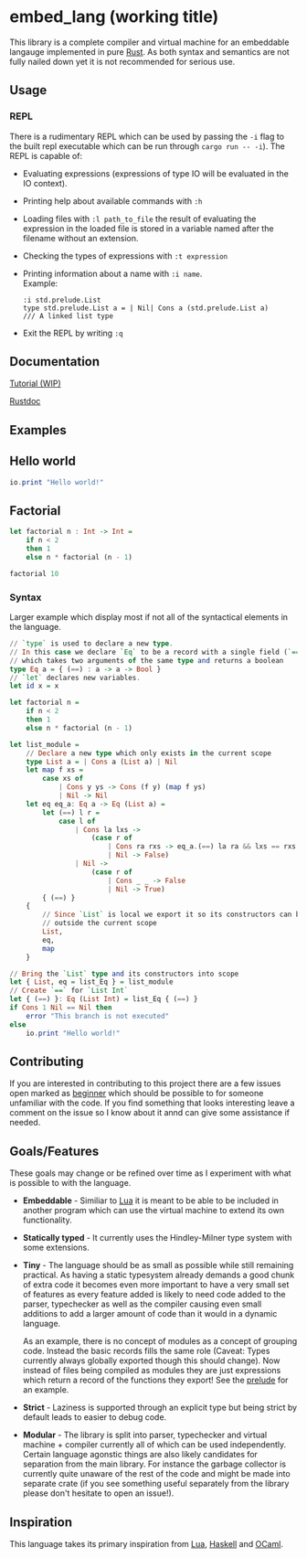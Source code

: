 # embed_lang (working title)

This library is a complete compiler and virtual machine for an embeddable langauge implemented in pure [Rust][Rust]. As both syntax and semantics are not fully nailed down yet it is not recommended for serious use.

## Usage

### REPL
There is a rudimentary REPL which can be used by passing the `-i` flag to the built repl executable which can be run through `cargo run -- -i`). The REPL is capable of:
* Evaluating expressions (expressions of type IO will be evaluated in the IO context).
* Printing help about available commands with `:h`
* Loading files with `:l path_to_file` the result of evaluating the expression in the loaded file is stored in a variable named after the filename without an extension.
* Checking the types of expressions with `:t expression`
*   Printing information about a name with `:i name`.<br>
    Example:

        :i std.prelude.List
        type std.prelude.List a = | Nil| Cons a (std.prelude.List a)
        /// A linked list type
        
* Exit the REPL by writing `:q`

## Documentation

[Tutorial (WIP)](https://github.com/Marwes/embed_lang/blob/master/TUTORIAL.md)

[Rustdoc](https://marwes.github.io/embed_lang/embed_lang/index.html)

## Examples

## Hello world

```haskell
io.print "Hello world!"
```

## Factorial

```haskell
let factorial n : Int -> Int =
    if n < 2
    then 1
    else n * factorial (n - 1)

factorial 10
```

### Syntax

Larger example which display most if not all of the syntactical elements in the language.

```haskell
// `type` is used to declare a new type.
// In this case we declare `Eq` to be a record with a single field (`==`) which is a function
// which takes two arguments of the same type and returns a boolean
type Eq a = { (==) : a -> a -> Bool }
// `let` declares new variables.
let id x = x

let factorial n =
    if n < 2
    then 1
    else n * factorial (n - 1)

let list_module =
    // Declare a new type which only exists in the current scope
    type List a = | Cons a (List a) | Nil
    let map f xs =
        case xs of
            | Cons y ys -> Cons (f y) (map f ys)
            | Nil -> Nil
    let eq eq_a: Eq a -> Eq (List a) =
        let (==) l r =
            case l of
                | Cons la lxs ->
                    (case r of
                        | Cons ra rxs -> eq_a.(==) la ra && lxs == rxs
                        | Nil -> False)
                | Nil ->
                    (case r of
                        | Cons _ _ -> False
                        | Nil -> True)
        { (==) }
    {
        // Since `List` is local we export it so its constructors can be used
        // outside the current scope
        List,
        eq,
        map
    }

// Bring the `List` type and its constructors into scope
let { List, eq = list_Eq } = list_module
// Create `==` for `List Int`
let { (==) }: Eq (List Int) = list_Eq { (==) }
if Cons 1 Nil == Nil then
    error "This branch is not executed"
else
    io.print "Hello world!"
```

## Contributing

If you are interested in contributing to this project there are a few issues open marked as [beginner][] which should be possible to for someone unfamiliar with the code. If you find something that looks interesting leave a comment on the issue so I know about it annd can give some assistance if needed.

[beginner]:https://github.com/Marwes/embed_lang/labels/Beginner

## Goals/Features
These goals may change or be refined over time as I experiment with what is possible to with the language.

* **Embeddable** - Similiar to [Lua][Lua] it is meant to be able to be included in another program which can use the virtual machine to extend its own functionality.

* **Statically typed** - It currently uses the Hindley-Milner type system with some extensions.

* **Tiny** - The language should be as small as possible while still remaining practical. As having a static typesystem already demands a good chunk of extra code it becomes even more important to have a very small set of features as every feature added is likely to need code added to the parser, typechecker as well as the compiler causing even small additions to add a larger amount of code than it would in a dynamic language.

  As an example, there is no concept of modules as a concept of grouping code. Instead the basic records fills the same role (Caveat: Types currently always globally exported though this should change). Now instead of files being compiled as modules they are just expressions which return a record of the functions they export! See the [prelude][] for an example.

* **Strict** - Laziness is supported through an explicit type but being strict by default leads to easier to debug code.

* **Modular** - The library is split into parser, typechecker and virtual machine + compiler currently all of which can be used independently. Certain language agonstic things are also likely candidates for separation from the main library. For instance the garbage collector is currently quite unaware of the rest of the code and might be made into separate crate (if you see something useful separately from the library please don't hesitate to open an issue!).

[prelude]:https://github.com/Marwes/embed_lang/blob/master/std/prelude.hs

## Inspiration

This language takes its primary inspiration from [Lua][Lua], [Haskell][Haskell] and [OCaml][OCaml].

[Lua]: http://www.lua.org
[Haskell]: http://www.haskell.org
[OCaml]: http://www.ocaml.org
[Rust]: http://www.rust-lang.org

